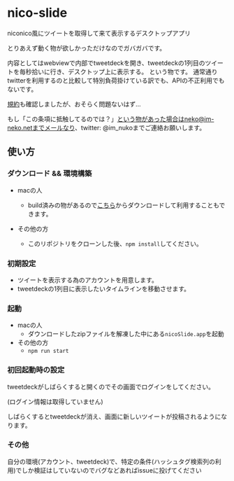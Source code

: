 # nico-slide
niconico風にツイートを取得して来て表示するデスクトップアプリ

とりあえず動く物が欲しかっただけなのでガバガバです。

内容としてはwebviewで内部でtweetdeckを開き、tweetdeckの1列目のツイートを毎秒拾いに行き、デスクトップ上に表示する。
という物です。
通常通りtwitterを利用するのと比較して特別負荷掛けている訳でも、APIの不正利用でもないです。

[規約](https://help.twitter.com/ja/rules-and-policies/twitter-rules)も確認しましたが、おそらく問題ないはず...

もし「この条項に抵触してるのでは？」という物があった場合はneko@im-neko.netまでメールなり、twitter: @im_nukoまでご連絡お願いします。

## 使い方
### ダウンロード && 環境構築
- macの人
  - build済みの物があるので[こちら](https://im-neko.net/sfc/nicoSlide.zip)からダウンロードして利用することもできます。

- その他の方
  - このリポジトリをクローンした後、`npm install`してください。

### 初期設定
- ツイートを表示する為のアカウントを用意します。
- tweetdeckの1列目に表示したいタイムラインを移動させます。

### 起動
- macの人
  - ダウンロードしたzipファイルを解凍した中にある`nicoSlide.app`を起動
- その他の方
  - `npm run start`

### 初回起動時の設定
tweetdeckがしばらくすると開くのでその画面でログインをしてください。  

(ログイン情報は取得していません)

しばらくするとtweetdeckが消え、画面に新しいツイートが投稿されるようになります。

### その他
自分の環境(アカウント、tweetdeck)で、特定の条件(ハッシュタグ検索列の利用)でしか検証はしていないのでバグなどあればissueに投げてください
